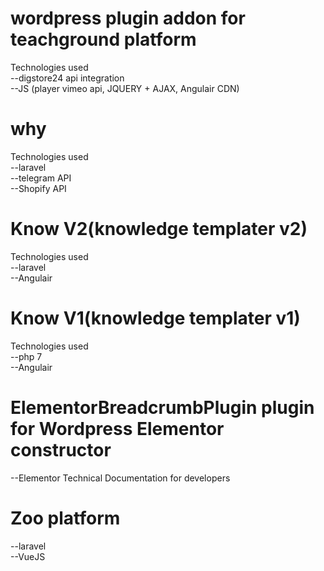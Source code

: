 # wordpress plugin addon for teachground platform
Technologies used<br>
--digstore24 api integration<br>
--JS (player vimeo api, JQUERY + AJAX, Angulair CDN)
# why 
Technologies used<br>
--laravel <br>
--telegram API <br>
--Shopify API <br>
# Know V2(knowledge templater v2)
Technologies used<br>
--laravel <br>
--Angulair <br>
# Know V1(knowledge templater v1)
Technologies used<br>
--php 7 <br>
--Angulair <br>
# ElementorBreadcrumbPlugin plugin for Wordpress Elementor constructor
--Elementor Technical Documentation for developers<br>
# Zoo platform
--laravel <br>
--VueJS <br>


